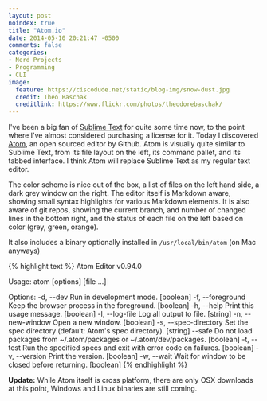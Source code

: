 ```yaml
---
layout: post
noindex: true
title: "Atom.io"
date: 2014-05-10 20:21:47 -0500
comments: false
categories:
- Nerd Projects
- Programming
- CLI
image:
  feature: https://ciscodude.net/static/blog-img/snow-dust.jpg
  credit: Theo Baschak
  creditlink: https://www.flickr.com/photos/theodorebaschak/
---
```

I've been a big fan of [Sublime Text](http://www.sublimetext.com/) for quite some time now, to the point where I've almost considered purchasing a license for it. Today I discovered [Atom](https://atom.io/), an open sourced editor by Github. Atom is visually quite similar to Sublime Text, from its file layout on the left, its command pallet, and its tabbed interface. I think Atom will replace Sublime Text as my regular text editor.

The color scheme is nice out of the box, a list of files on the left hand side, a dark grey window on the right. The editor itself is Markdown aware, showing small syntax highlights for various Markdown elements. It is also aware of git repos, showing the current branch, and number of changed lines in the bottom right, and the status of each file on the left based on color (grey, green, orange).

It also includes a binary optionally installed in `/usr/local/bin/atom` (on Mac anyways)

{% highlight text %}
Atom Editor v0.94.0

Usage: atom [options] [file ...]

Options:
  -d, --dev             Run in development mode.                                             [boolean]
  -f, --foreground      Keep the browser process in the foreground.                          [boolean]
  -h, --help            Print this usage message.                                            [boolean]
  -l, --log-file        Log all output to file.                                              [string]
  -n, --new-window      Open a new window.                                                   [boolean]
  -s, --spec-directory  Set the spec directory (default: Atom's spec directory).             [string]
  --safe                Do not load packages from ~/.atom/packages or ~/.atom/dev/packages.  [boolean]
  -t, --test            Run the specified specs and exit with error code on failures.        [boolean]
  -v, --version         Print the version.                                                   [boolean]
  -w, --wait            Wait for window to be closed before returning.                       [boolean]
{% endhighlight %}

**Update:** While Atom itself is cross platform, there are only OSX downloads at this point, Windows and Linux binaries are still coming.
